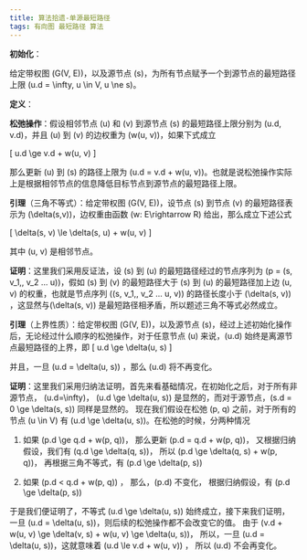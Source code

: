 ```yaml
---
title: 算法拾遗-单源最短路径
tags: 有向图 最短路径 算法
---
```


**初始化**：

给定带权图 \(G(V, E)\)，以及源节点 \(s\)，为所有节点赋予一个到源节点的最短路径上限 \(u.d = \infty, u \in V, u \ne s\)。

**定义**：

**松弛操作**：假设相邻节点 \(u\) 和 \(v\) 到源节点 \(s\) 的最短路径上限分别为 \(u.d, v.d\)，并且 \(u\) 到 \(v\) 的边权重为 \(w(u, v)\)，如果下式成立

\[
    u.d \ge v.d + w(u, v)
    \]

那么更新 \(u\) 到 \(s\) 的路径上限为 \(u.d = v.d + w(u, v)\)。也就是说松弛操作实际上是根据相邻节点的信息降低目标节点到源节点的最短路径上限。

**引理**（三角不等式）：给定带权图 \(G(V, E)\)，设节点 \(s\) 到节点 \(v\) 的最短路径表示为 \(\delta(s,v)\)，边权重由函数 \(w: E\rightarrow R\)  给出，那么成立下述公式

\[
    \delta(s, v) \le \delta(s, u) + w(u, v)
    \]

其中 \(u, v\) 是相邻节点。

**证明**：这里我们采用反证法，设 \(s\) 到 \(u\) 的最短路径经过的节点序列为 \(p = (s, v_1,, v_2 ... u)\)，假如 \(s\) 到 \(v\) 的最短路径大于 \(s\) 到 \(u\) 的最短路径加上边 \(u, v\) 的权重，也就是节点序列 \((s, v_1,, v_2 ... u, v)\) 的路径长度小于 \(\delta(s, v)\) ，这显然与\(\delta(s, v)\) 是最短路径相矛盾，所以题述三角不等式必然成立。

**引理**（上界性质）：给定带权图 \(G(V, E)\)，以及源节点 \(s\)，经过上述初始化操作后，无论经过什么顺序的松弛操作，对于任意节点 \(u\) 来说，\(u.d\) 始终是离源节点最短路径的上界，即
\[
    u.d \ge \delta(u, s)
    \]

并且，一旦 \(u.d = \delta(u, s)\) ，那么 \(u.d\) 将不再变化。

**证明**：这里我们采用归纳法证明，首先来看基础情况，在初始化之后，对于所有非源节点， \(u.d=\infty\)， \(u.d \ge \delta(u, s)\) 是显然的，而对于源节点，\(s.d = 0 \ge \delta(s, s)\) 同样是显然的。
现在我们假设在松弛 \(p, q\) 之前，对于所有的节点 \(u \in V\) 有 \(u.d \ge \delta(u, s)\)。在松弛的时候，分两种情况

1. 如果 \(p.d \ge q.d + w(p, q)\)，
那么更新 \(p.d = q.d + w(p, q)\)，
又根据归纳假设，我们有 \(q.d \ge \delta(q, s)\)，
所以 \(p.d \ge \delta(q, s) + w(p, q)\)，
再根据三角不等式，有 \(p.d \ge \delta(p, s)\)

2. 如果 \(p.d < q.d + w(p, q)\) ，
那么，\(p.d\) 不变化，
根据归纳假设，有 \(p.d \ge \delta(p, s)\)

于是我们便证明了，不等式 \(u.d \ge \delta(u, s)\) 始终成立，接下来我们证明，一旦 \(u.d = \delta(u, s)\)，则后续的松弛操作都不会改变它的值。
由于 \(v.d + w(u, v) \ge \delta(v, s) + w(u, v) \ge \delta(u, s)\)，
所以，一旦 \(u.d = \delta(u, s)\)，这就意味着 \(u.d \le v.d + w(u, v)\) ，
所以 \(u.d\) 不会再变化。





